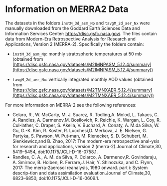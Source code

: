 # Information on MERRA2 Data

The datasets in the folders `instM_3d_asm_Np` and `tavgM_2d_aer_Nx` were manually downloaded from the Goddard Earth Sciences Data and Information Services Center:
https://disc.gsfc.nasa.gov/. The files contain data from Modern-Era
Retrospective Analysis for Research and Applications, Version 2
(MERRA-2). Specifically the folders contain:

- `instM_3d_asm_Np`: monthly stratospheric temperatures at 50
mb (obtained from
[https://disc.gsfc.nasa.gov/datasets/M2IMNPASM_5.12.4/summary](https://disc.gsfc.nasa.gov/datasets/M2IMNPASM_5.12.4/summary))

- `tavgM_2d_aer_Nx`: vertically integrated monthly AOD values
(obtained from
[https://disc.gsfc.nasa.gov/datasets/M2TMNXAER_5.12.4/summary](https://disc.gsfc.nasa.gov/datasets/M2TMNXAER_5.12.4/summary))



For more information on MERRA-2 see the following references:

- Gelaro, R., W. McCarty, M. J. Suarez, R. Todling,A. Molod, L.
Takacs, C. A. Randles, A. Darmenov,M. Bosilovich, R. Reichle, K.
Wargan, L. Coy, R. Cul-lather, C. Draper, S. Akella, V. Buchard, A.
Conaty, A. M.da Silva, W. Gu, G.-K. Kim, R. Koster, R. Lucchesi,D.
Merkova, J. E. Nielsen, G. Partyka, S. Pawson, W. Put-man, M.
Rienecker, S. D. Schubert, M. Sienkiewicz,and B. Zhao, 2017: The
modern-era retrospective anal-ysis for research and applications,
version 2 (merra-2).Journal of Climate,30, 5419–5454,
doi:10.1175/JCLI-D-16-0758.1.
- Randles, C. A., A. M. da Silva, P. Colarco, A. Darmenov,R.
Govindaraju, A. Smirnov, B. Holben, R. Ferrare,J. Hair, Y.
Shinozuka, and C. Flynn, 2017: The merra-2aerosol reanalysis, 1980
onward. part i: System descrip-tion and data assimilation
evaluation.Journal of Climate,30, 6823–6850,
doi:10.1175/JCLI-D-16-0609.1.
